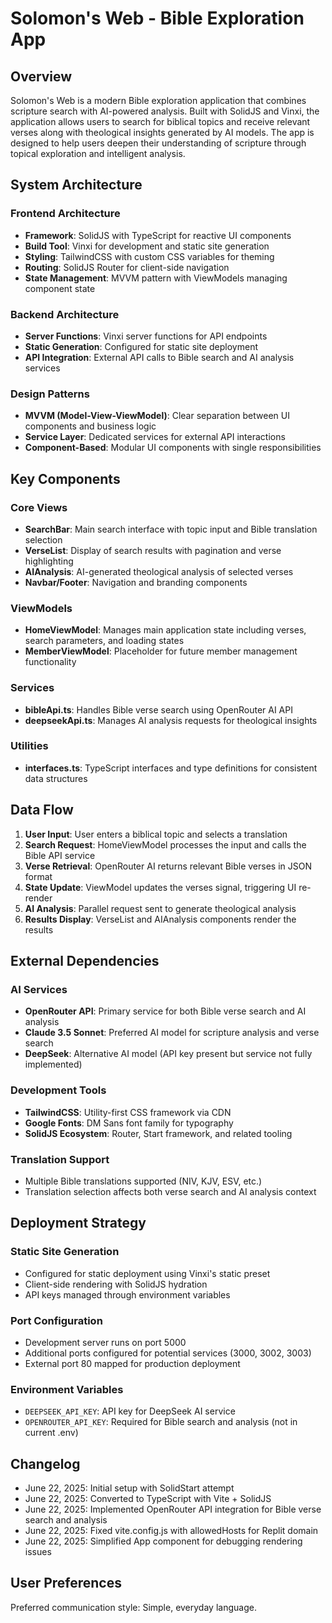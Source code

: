 # Solomon's Web - Bible Exploration App

## Overview

Solomon's Web is a modern Bible exploration application that combines scripture search with AI-powered analysis. Built with SolidJS and Vinxi, the application allows users to search for biblical topics and receive relevant verses along with theological insights generated by AI models. The app is designed to help users deepen their understanding of scripture through topical exploration and intelligent analysis.

## System Architecture

### Frontend Architecture
- **Framework**: SolidJS with TypeScript for reactive UI components
- **Build Tool**: Vinxi for development and static site generation
- **Styling**: TailwindCSS with custom CSS variables for theming
- **Routing**: SolidJS Router for client-side navigation
- **State Management**: MVVM pattern with ViewModels managing component state

### Backend Architecture
- **Server Functions**: Vinxi server functions for API endpoints
- **Static Generation**: Configured for static site deployment
- **API Integration**: External API calls to Bible search and AI analysis services

### Design Patterns
- **MVVM (Model-View-ViewModel)**: Clear separation between UI components and business logic
- **Service Layer**: Dedicated services for external API interactions
- **Component-Based**: Modular UI components with single responsibilities

## Key Components

### Core Views
- **SearchBar**: Main search interface with topic input and Bible translation selection
- **VerseList**: Display of search results with pagination and verse highlighting
- **AIAnalysis**: AI-generated theological analysis of selected verses
- **Navbar/Footer**: Navigation and branding components

### ViewModels
- **HomeViewModel**: Manages main application state including verses, search parameters, and loading states
- **MemberViewModel**: Placeholder for future member management functionality

### Services
- **bibleApi.ts**: Handles Bible verse search using OpenRouter AI API
- **deepseekApi.ts**: Manages AI analysis requests for theological insights

### Utilities
- **interfaces.ts**: TypeScript interfaces and type definitions for consistent data structures

## Data Flow

1. **User Input**: User enters a biblical topic and selects a translation
2. **Search Request**: HomeViewModel processes the input and calls the Bible API service
3. **Verse Retrieval**: OpenRouter AI returns relevant Bible verses in JSON format
4. **State Update**: ViewModel updates the verses signal, triggering UI re-render
5. **AI Analysis**: Parallel request sent to generate theological analysis
6. **Results Display**: VerseList and AIAnalysis components render the results

## External Dependencies

### AI Services
- **OpenRouter API**: Primary service for both Bible verse search and AI analysis
- **Claude 3.5 Sonnet**: Preferred AI model for scripture analysis and verse search
- **DeepSeek**: Alternative AI model (API key present but service not fully implemented)

### Development Tools
- **TailwindCSS**: Utility-first CSS framework via CDN
- **Google Fonts**: DM Sans font family for typography
- **SolidJS Ecosystem**: Router, Start framework, and related tooling

### Translation Support
- Multiple Bible translations supported (NIV, KJV, ESV, etc.)
- Translation selection affects both verse search and AI analysis context

## Deployment Strategy

### Static Site Generation
- Configured for static deployment using Vinxi's static preset
- Client-side rendering with SolidJS hydration
- API keys managed through environment variables

### Port Configuration
- Development server runs on port 5000
- Additional ports configured for potential services (3000, 3002, 3003)
- External port 80 mapped for production deployment

### Environment Variables
- `DEEPSEEK_API_KEY`: API key for DeepSeek AI service
- `OPENROUTER_API_KEY`: Required for Bible search and analysis (not in current .env)

## Changelog

- June 22, 2025: Initial setup with SolidStart attempt
- June 22, 2025: Converted to TypeScript with Vite + SolidJS
- June 22, 2025: Implemented OpenRouter API integration for Bible verse search and analysis
- June 22, 2025: Fixed vite.config.js with allowedHosts for Replit domain
- June 22, 2025: Simplified App component for debugging rendering issues

## User Preferences

Preferred communication style: Simple, everyday language.